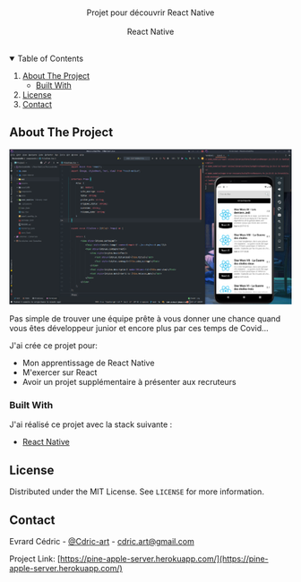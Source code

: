 <br />

  <p align="center">
    Projet pour découvrir React Native
    <br />
    <br />
    React Native
    <br />
    <br />
  </p>



<!-- TABLE OF CONTENTS -->
<details open="open">
  <summary>Table of Contents</summary>
  <ol>
    <li>
      <a href="#about-the-project">About The Project</a>
      <ul>
        <li><a href="#built-with">Built With</a></li>
      </ul>
    </li>
    <li><a href="#license">License</a></li>
    <li><a href="#contact">Contact</a></li>
  </ol>
</details>



<!-- ABOUT THE PROJECT -->
## About The Project

![Product Name Screen Shot][product-screenshot]

Pas simple de trouver une équipe prête à vous donner une chance quand vous êtes développeur junior et encore plus par ces temps de Covid...


J'ai crée ce projet pour:
* Mon apprentissage de React Native
* M'exercer sur React
* Avoir un projet supplémentaire à présenter aux recruteurs


### Built With

J'ai réalisé ce projet avec la stack suivante :
* [React Native](https://fr.reactjs.org/)


<!-- LICENSE -->
## License

Distributed under the MIT License. See `LICENSE` for more information.


<!-- CONTACT -->
## Contact

Evrard Cédric - [@Cdric-art](https://twitter.com/Cdric_art) - cdric.art@gmail.com

Project Link: [https://pine-apple-server.herokuapp.com/](https://pine-apple-server.herokuapp.com/)


<!-- MARKDOWN LINKS & IMAGES -->
<!-- https://www.markdownguide.org/basic-syntax/#reference-style-links -->
[product-screenshot]: assetsMD/screenshot.png
